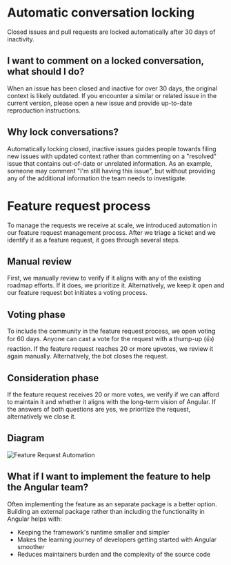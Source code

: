 <a name="conversation-locking"></a>
# Automatic conversation locking
Closed issues and pull requests are locked automatically after 30 days of inactivity. 

## I want to comment on a locked conversation, what should I do?
When an issue has been closed and inactive for over 30 days, the original context is likely outdated.
If you encounter a similar or related issue in the current version, please open a new issue and
provide up-to-date reproduction instructions.

## Why lock conversations?
Automatically locking closed, inactive issues guides people towards filing new issues with updated
context rather than commenting on a "resolved" issue that contains out-of-date or unrelated
information. As an example, someone may comment "I'm still having this issue", but without
providing any of the additional information the team needs to investigate.

<a name="feature-request"></a>
# Feature request process

To manage the requests we receive at scale, we introduced automation in our feature request
management process. After we triage a ticket and we identify it as a feature request, it goes
through several steps.

## Manual review

First, we manually review to verify if it aligns with any of the existing roadmap efforts. If it
does, we prioritize it. Alternatively, we keep it open and our feature request bot initiates a
voting process.

## Voting phase

To include the community in the feature request process, we open voting for 60 days. Anyone can cast
a vote for the request with a thump-up (👍) reaction. If the feature request reaches 20 or more
upvotes, we review it again manually. Alternatively, the bot closes the request.

## Consideration phase

If the feature request receives 20 or more votes, we verify if we can afford to maintain it and
whether it aligns with the long-term vision of Angular. If the answers of both questions are yes,
we prioritize the request, alternatively we close it.

## Diagram

![Feature Request Automation](https://github.com/angular/angular/raw/master/docs/images/feature-request-automation.png)

## What if I want to implement the feature to help the Angular team?

Often implementing the feature as an separate package is a better option. Building an external
package rather than including the functionality in Angular helps with:

- Keeping the framework's runtime smaller and simpler
- Makes the learning journey of developers getting started with Angular smoother
- Reduces maintainers burden and the complexity of the source code
